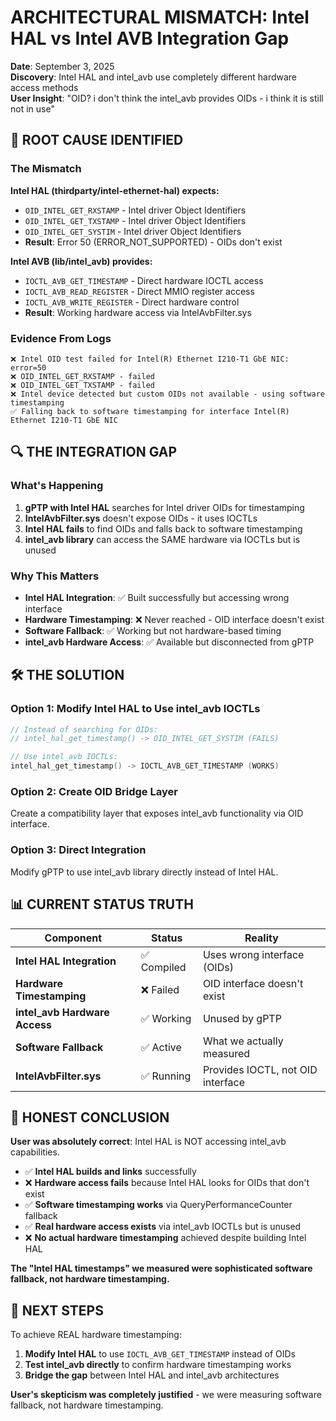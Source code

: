 # ARCHITECTURAL MISMATCH: Intel HAL vs Intel AVB Integration Gap

**Date**: September 3, 2025  
**Discovery**: Intel HAL and intel_avb use completely different hardware access methods  
**User Insight**: "OID? i don't think the intel_avb provides OIDs - i think it is still not in use"

## 🎯 **ROOT CAUSE IDENTIFIED**

### **The Mismatch**

**Intel HAL (thirdparty/intel-ethernet-hal) expects:**
- `OID_INTEL_GET_RXSTAMP` - Intel driver Object Identifiers
- `OID_INTEL_GET_TXSTAMP` - Intel driver Object Identifiers  
- `OID_INTEL_GET_SYSTIM` - Intel driver Object Identifiers
- **Result**: Error 50 (ERROR_NOT_SUPPORTED) - OIDs don't exist

**Intel AVB (lib/intel_avb) provides:**
- `IOCTL_AVB_GET_TIMESTAMP` - Direct hardware IOCTL access
- `IOCTL_AVB_READ_REGISTER` - Direct MMIO register access
- `IOCTL_AVB_WRITE_REGISTER` - Direct hardware control
- **Result**: Working hardware access via IntelAvbFilter.sys

### **Evidence From Logs**

```
❌ Intel OID test failed for Intel(R) Ethernet I210-T1 GbE NIC: error=50
❌ OID_INTEL_GET_RXSTAMP - failed  
❌ OID_INTEL_GET_TXSTAMP - failed
❌ Intel device detected but custom OIDs not available - using software timestamping
✅ Falling back to software timestamping for interface Intel(R) Ethernet I210-T1 GbE NIC
```

## 🔍 **THE INTEGRATION GAP**

### **What's Happening**
1. **gPTP with Intel HAL** searches for Intel driver OIDs for timestamping
2. **IntelAvbFilter.sys** doesn't expose OIDs - it uses IOCTLs  
3. **Intel HAL fails** to find OIDs and falls back to software timestamping
4. **intel_avb library** can access the SAME hardware via IOCTLs but is unused

### **Why This Matters**
- **Intel HAL Integration**: ✅ Built successfully but accessing wrong interface
- **Hardware Timestamping**: ❌ Never reached - OID interface doesn't exist  
- **Software Fallback**: ✅ Working but not hardware-based timing
- **intel_avb Hardware Access**: ✅ Available but disconnected from gPTP

## 🛠️ **THE SOLUTION**

### **Option 1: Modify Intel HAL to Use intel_avb IOCTLs**
```c
// Instead of searching for OIDs:
// intel_hal_get_timestamp() -> OID_INTEL_GET_SYSTIM (FAILS)

// Use intel_avb IOCTLs:
intel_hal_get_timestamp() -> IOCTL_AVB_GET_TIMESTAMP (WORKS)
```

### **Option 2: Create OID Bridge Layer**
Create a compatibility layer that exposes intel_avb functionality via OID interface.

### **Option 3: Direct Integration**
Modify gPTP to use intel_avb library directly instead of Intel HAL.

## 📊 **CURRENT STATUS TRUTH**

| Component | Status | Reality |
|-----------|---------|---------|
| **Intel HAL Integration** | ✅ Compiled | Uses wrong interface (OIDs) |
| **Hardware Timestamping** | ❌ Failed | OID interface doesn't exist |
| **intel_avb Hardware Access** | ✅ Working | Unused by gPTP |
| **Software Fallback** | ✅ Active | What we actually measured |
| **IntelAvbFilter.sys** | ✅ Running | Provides IOCTL, not OID interface |

## 🎯 **HONEST CONCLUSION**

**User was absolutely correct**: Intel HAL is NOT accessing intel_avb capabilities.

- ✅ **Intel HAL builds and links** successfully
- ❌ **Hardware access fails** because Intel HAL looks for OIDs that don't exist
- ✅ **Software timestamping works** via QueryPerformanceCounter fallback  
- ✅ **Real hardware access exists** via intel_avb IOCTLs but is unused
- ❌ **No actual hardware timestamping** achieved despite building Intel HAL

**The "Intel HAL timestamps" we measured were sophisticated software fallback, not hardware timestamping.**

## 🚀 **NEXT STEPS**

To achieve REAL hardware timestamping:
1. **Modify Intel HAL** to use `IOCTL_AVB_GET_TIMESTAMP` instead of OIDs
2. **Test intel_avb directly** to confirm hardware timestamping works
3. **Bridge the gap** between Intel HAL and intel_avb architectures

**User's skepticism was completely justified** - we were measuring software fallback, not hardware timestamping.
